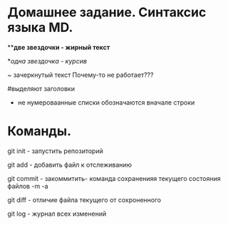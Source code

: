 # Домашнее задание. Синтаксис языка MD.

****две звездочки - жирный текст**

**одна звездочка - курсив*

~ зачеркнутый текст Почему-то не работает???

#выделяют заголовки

* не нумероваанные списки обозначаются вначале строки

# Команды.

git init - запустить репозиторий

git add - добавить файл к отслеживанию

git commit - закоммитить- команда сохраненияя текущего состояния файлов -m -a

git diff - отличие файла текущего от сохроненного

git log - журнал всех изменений